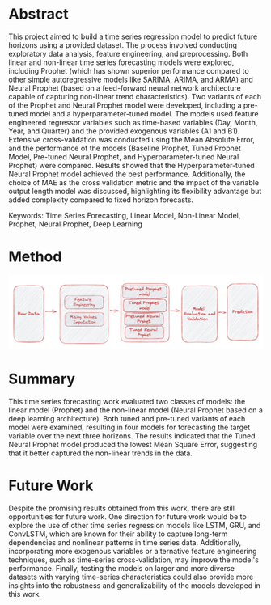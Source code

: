 # Abstract
This project aimed to build a time series regression model to predict future horizons using a provided dataset. The process involved conducting exploratory data analysis, feature engineering, and preprocessing. Both linear and non-linear time series forecasting models were explored, including Prophet (which has shown superior performance compared to other simple autoregressive models like SARIMA, ARIMA, and ARMA) and Neural Prophet (based on a feed-forward neural network architecture capable of capturing non-linear trend characteristics). Two variants of each of the Prophet and Neural Prophet model were developed, including a pre-tuned model and a hyperparameter-tuned model. The models used feature engineered regressor variables such as time-based variables (Day, Month, Year, and Quarter) and the provided exogenous variables (A1 and B1). Extensive cross-validation was conducted using the Mean Absolute Error, and the performance of the models (Baseline Prophet, Tuned Prophet Model, Pre-tuned Neural Prophet, and Hyperparameter-tuned Neural Prophet) were compared. Results showed that the Hyperparameter-tuned Neural Prophet model achieved the best performance. Additionally, the choice of MAE as the cross validation metric and the impact of the variable output length model was discussed, highlighting its flexibility advantage but added complexity compared to fixed horizon forecasts.

Keywords: Time Series Forecasting, Linear Model, Non-Linear Model, Prophet, Neural Prophet, Deep Learning

# Method 
![Alt text](https://github.com/Qunlexie/Deep-Learning-Time-Series-Forecasting/blob/main/Deep%20Learning%20Forecasting%20Methodology.png?raw=true) 

# Summary 
This time series forecasting work evaluated two classes of models: the linear model (Prophet) and the non-linear model (Neural Prophet based on a deep learning architecture). Both tuned and pre-tuned variants of each model were examined, resulting in four models for forecasting the target variable over the next three horizons. The results indicated that the Tuned Neural Prophet model produced the lowest Mean Square Error, suggesting that it better captured the non-linear trends in the data.

# Future Work 
Despite the promising results obtained from this work, there are still opportunities for future work. One direction for future work would be to explore the use of other time series regression models like LSTM, GRU, and ConvLSTM, which are known for their ability to capture long-term dependencies and nonlinear patterns in time series data. Additionally, incorporating more exogenous variables or alternative feature engineering techniques, such as time-series cross-validation, may improve the model's performance. Finally, testing the models on larger and more diverse datasets with varying time-series characteristics could also provide more insights into the robustness and generalizability of the models developed in this work.